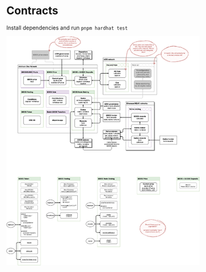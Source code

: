 # Contracts

Install dependencies and run `pnpm hardhat test`

![contract list](assets/idos-contracts.png)
